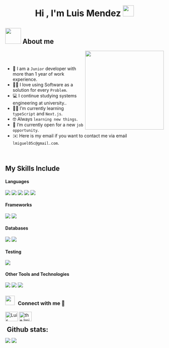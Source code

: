 <h1 align="center"><b>Hi , I'm Luis Mendez </b><img src="https://media.giphy.com/media/hvRJCLFzcasrR4ia7z/giphy.gif" width="35"></h1>

## <picture><img src = "https://github.com/7oSkaaa/7oSkaaa/blob/main/Images/about_me.gif?raw=true" width = 50px></picture> About me

<picture> <img align="right" src="https://github.com/7oSkaaa/7oSkaaa/blob/main/Images/Right_Side.gif?raw=true" width = 250px></picture>

<br><br>

- :school: I am a `Junior` developer with more than 1 year of work experience.
- :technologist: I love using Software as a solution for every `Problem`.
- :computer: I continue studying systems engineering at university..
- :student: I’m currently learning `typeScript` and `Next.js`.
- :nerd_face: Always `learning new things`.
- :thinking: I’m currently open for a new `job opportunity`.
- :envelope: Here is my email if you want to contact me via email `lmiguel05c@gmail.com`.
<br>

## My Skills Include

<h4> Languages </h4>
<span> 
  <img src="https://img.shields.io/badge/HTML5-E34F26?style=for-the-badge&logo=html5&logoColor=white">
  <img src="https://img.shields.io/badge/typescript-%23007ACC.svg?style=for-the-badge&logo=typescript&logoColor=white">
  <img src="https://img.shields.io/badge/JavaScript-F7DF1E?style=for-the-badge&logo=javascript&logoColor=black">
  <img src="https://img.shields.io/badge/Java-ED8B00?style=for-the-badge&logo=java&logoColor=white">
  <img src="https://img.shields.io/badge/PHP-777BB4?style=for-the-badge&logo=php&logoColor=white">
</span>

<h4> Frameworks </h4>
<span>
  <img src="https://img.shields.io/badge/Next-black?style=for-the-badge&logo=next.js&logoColor=white">
  <img src="https://img.shields.io/badge/angular-%23DD0031.svg?style=for-the-badge&logo=angular&logoColor=white">
</span>

<h4> Databases </h4>
<span>
  <img src="https://img.shields.io/badge/mysql-4479A1.svg?style=for-the-badge&logo=mysql&logoColor=white">
  <img src="https://img.shields.io/badge/postgres-%23316192.svg?style=for-the-badge&logo=postgresql&logoColor=white">
</span>

<h4> Testing </h4>
<span>
  <img src="https://img.shields.io/badge/-cypress-%23E5E5E5?style=for-the-badge&logo=cypress&logoColor=058a5e">
</span>

<h4> Other Tools and Technologies </h4>
<span>
  <img src="https://img.shields.io/badge/Git-F05032?style=for-the-badge&logo=git&logoColor=white">
  <img src="https://img.shields.io/badge/Notion-%23000000.svg?style=for-the-badge&logo=notion&logoColor=white">
  <img src="https://img.shields.io/badge/Xampp-F37623?style=for-the-badge&logo=xampp&logoColor=white">
</span>

<h3> <img src="https://media.giphy.com/media/iY8CRBdQXODJSCERIr/giphy.gif" width="30" height="30" style="margin-right: 10px;">Connect with me 🤝 </h3>
<p>
  <a href="https://www.linkedin.com/in/luis-miguel-mendez-castaño-87a70622a" target="blank"><img align="center"
      src="https://raw.githubusercontent.com/rahuldkjain/github-profile-readme-generator/master/src/images/icons/Social/linked-in-alt.svg"
      alt="Luis Mendez" height="30" width="40" /></a>
  <a href="https://www.instagram.com/the.lmiguelo" target="blank"><img align="center"
      src="https://raw.githubusercontent.com/rahuldkjain/github-profile-readme-generator/master/src/images/icons/Social/instagram.svg"
      alt="the.lmiguelo" height="30" width="40" /></a>
</p>

<h2 style="margin: 5px 10px 5px 5px;">Github stats:</h2> 

[![](https://github-readme-stats.vercel.app/api?username=LMiguelMendez&show_icons=true&theme=tokyonight&hide_border=true&locale=en)](https://github.com/LMiguelMendez)
[![](https://github-readme-streak-stats.herokuapp.com/?user=LMiguelMendez&theme=material-palenight)](https://github.com/LMiguelMendez)
</div>



